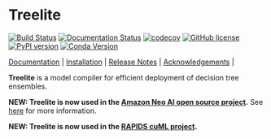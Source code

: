 # Treelite

[![Build Status](https://dev.azure.com/hcho3/treelite/_apis/build/status/dmlc.treelite?branchName=mainline)](https://dev.azure.com/hcho3/treelite/_build)
[![Documentation Status](https://readthedocs.org/projects/treelite/badge/?version=latest)](http://treelite.readthedocs.io/en/latest/?badge=latest)
[![codecov](https://codecov.io/gh/dmlc/treelite/branch/mainline/graph/badge.svg)](https://codecov.io/gh/dmlc/treelite)
[![GitHub license](http://dmlc.github.io/img/apache2.svg)](./LICENSE)
[![PyPI version](https://badge.fury.io/py/treelite.svg)](https://pypi.python.org/pypi/treelite/)
[![Conda Version](https://img.shields.io/conda/vn/conda-forge/treelite.svg)](https://anaconda.org/conda-forge/treelite)

[Documentation](https://treelite.readthedocs.io/en/latest) |
[Installation](http://treelite.readthedocs.io/en/latest/install.html) |
[Release Notes](NEWS.md) |
[Acknowledgements](ACKNOWLEDGMENTS.md) |

**Treelite** is a model compiler for efficient deployment of decision tree
ensembles.

**NEW: Treelite is now used in the [Amazon Neo AI open source project](https://github.com/neo-ai/neo-ai-dlr).** See [here](https://aws.amazon.com/blogs/machine-learning/aws-launches-open-source-neo-ai-project-to-accelerate-ml-deployments-on-edge-devices/) for more information.

**NEW: Treelite is now used in the [RAPIDS cuML project](https://github.com/rapidsai/cuml).**
